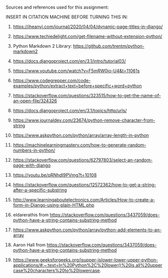 Sources and references used for this assignment:

INSERT IN CITATION MACHINE BEFORE TURNING THIS IN:

1) https://iheanyi.com/journal/2020/04/04/dynamic-page-titles-in-django/

2) https://www.techiedelight.com/get-filename-without-extension-python/

3) Python Markdown 2 Library: https://github.com/trentm/python-markdown2

4) https://docs.djangoproject.com/en/3.1/intro/tutorial03/

5) https://www.youtube.com/watch?v=F5mRW0jo-U4&t=11061s

6) https://www.codegrepper.com/code-examples/python/extract+text+before+specific+word+python

7) https://stackoverflow.com/questions/323515/how-to-get-the-name-of-an-open-file/324326

8) https://docs.djangoproject.com/en/3.1/topics/http/urls/

9) https://www.journaldev.com/23674/python-remove-character-from-string

10) https://www.askpython.com/python/array/array-length-in-python

11) https://machinelearningmastery.com/how-to-generate-random-numbers-in-python/

12) https://stackoverflow.com/questions/62797803/select-an-random-page-with-django

13) https://youtu.be/pRNhdI9PVmg?t=10108

14) https://stackoverflow.com/questions/12572362/how-to-get-a-string-after-a-specific-substring

15) http://www.learningaboutelectronics.com/Articles/How-to-create-a-form-in-Django-using-plain-HTML.php

16) eldarerathis from
https://stackoverflow.com/questions/3437059/does-python-have-a-string-contains-substring-method

17) https://www.askpython.com/python/array/python-add-elements-to-an-array

18) Aaron Hall 
    from https://stackoverflow.com/questions/3437059/does-python-have-a-string-contains-substring-method
	
19) https://www.geeksforgeeks.org/isupper-islower-lower-upper-python-applications/#:~:text=In%20Python%2C%20lower()%20is,all%20uppercase%20characters%20to%20lowercase. 

